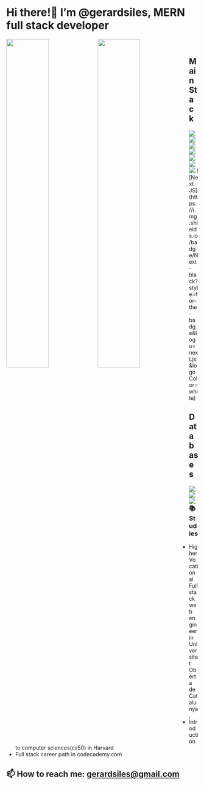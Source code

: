 # Hi there!👋 I’m @gerardsiles, MERN full stack developer

<img align='left' width='47%' src='https://github-readme-stats.vercel.app/api?username=gerardsiles&show_icons=true&theme=radical' />
<img align="left" width='47%' src='https://github-readme-stats.vercel.app/api/top-langs/?username=gerardsiles&layout=compact' />

<br />

## Main Stack
<img align="left" src='https://img.shields.io/badge/typescript-%23007ACC.svg?style=for-the-badge&logo=typescript&logoColor=white' />
<img align="left" src='https://img.shields.io/badge/MUI-%230081CB.svg?style=for-the-badge&logo=mui&logoColor=white' />
<img align="left" src='https://img.shields.io/badge/express.js-%23404d59.svg?style=for-the-badge&logo=express&logoColor=%2361DAFB' />
<img align="left" src='https://img.shields.io/badge/Next-black?style=for-the-badge&logo=next.js&logoColor=white' />
<img align="left" src='https://img.shields.io/badge/react-%2320232a.svg?style=for-the-badge&logo=react&logoColor=%2361DAFB' />
<img align="left" src='https://img.shields.io/badge/redux-%23593d88.svg?style=for-the-badge&logo=redux&logoColor=white' />
<img src='https://img.shields.io/badge/node.js-6DA55F?style=for-the-badge&logo=node.js&logoColor=white' />
![Next JS](https://img.shields.io/badge/Next-black?style=for-the-badge&logo=next.js&logoColor=white)

<br />

## Databases
<img align="left" src='https://img.shields.io/badge/mysql-%2300f.svg?style=for-the-badge&logo=mysql&logoColor=white' />
<img align="left" src='https://img.shields.io/badge/Firebase-039BE5?style=for-the-badge&logo=Firebase&logoColor=white' />
<img align="left" src='https://img.shields.io/badge/MongoDB-%234ea94b.svg?style=for-the-badge&logo=mongodb&logoColor=white' />

<br />

### 📚 Studies
 - Higher Vocational Full stack web engineer in Universitat Oberta de Catalunya,
 - Introduction to computer sciences(cs50) in Harvard
 - Full stack career path in codecademy.com


## 📫 How to reach me: gerardsiles@gmail.com




